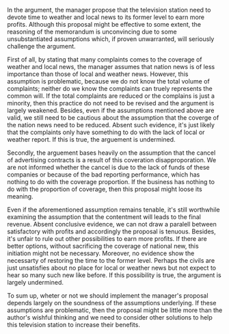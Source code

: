 In the argument, the manager propose that the television station need to devote time to weather and local news to its former level to earn more profits. Although this proposal might be effective to some extent, the reasoning of the memorandum is unconvincing due to some unsubstantiated assumptions which, if proven unwarranted, will seriously challenge the argument.

First of all, by stating that many complaints comes to the coverage of weather and local news, the manager assumes that nation news is of less importance than those of local and weather news. However, this assumption is problematic, because we do not know the total volume of complaints; neither do we know the complaints can truely represents the common will. If the total complaints are reduced or the complains is just a minority, then this practice do not need to be revised and the argument is largely weakened. Besides, even if the assumptions mentioned above are valid, we still need to be cautious about the assumption that the coverge of the nation news need to be reduced. Absent such evidence, it's just likely that the complaints only have something to do with the lack of local or weather report. If this is true, the arguement is undermined.

Secondly, the arguement bases heavily on the assumption that the cancel of advertising contracts is a result of this coveration disapproporation. We are not informed whether the cancel is due to the lack of funds of these companies or because of the bad reporting performance, which has nothing to do with the coverage proportion. If the business has nothing to do with the proportion of coverage, then this proposal might loose its meaning.

Even if the aforementioned assumption remains tenable, it's still worthwhile examining the assumption that the contentment will leads to the final revenue. Absent conclusive evidence, we can not draw a paralell between satisfactory with profits and accordingly the proposal is tenuous. Besides, it's unfair to rule out other possibilities to earn more profits. If there are better options, without sacrificing the coverage of national new, this initiation might not be necessary. Moreover, no evidence show the necessarty of restoring the time to the former level. Perhaps the civils are just unsatisfies about no place for local or weather news but not expect to hear so many such new like before. If this possibility is true, the argument is largely undermined.

To sum up, wheter or not we should implement the manager's proposal depends largely on the soundness of the assumptions underlying. If these assumptions are problematic, then the proposal might be little more than the author's wishful thinking and we need to consider other solutions to help this television station to increase their benefits.